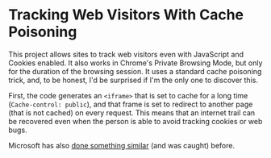 Tracking Web Visitors With Cache Poisoning
===

This project allows sites to track web visitors even with JavaScript and Cookies enabled. It also works in Chrome's Private Browsing Mode, but only for the duration of the browsing session. It uses a standard cache poisoning trick, and, to be honest, I'd be surprised if I'm the only one to discover this.

First, the code generates an `<iframe>` that is set to cache for a long time (`Cache-control: public`), and that frame is set to redirect to another page (that is not cached) on every request. This means that an internet trail can be recovered even when the person is able to avoid tracking cookies or web bugs.
  
Microsoft has also [done something similar](http://cyberlaw.stanford.edu/node/6715) (and was caught) before.
